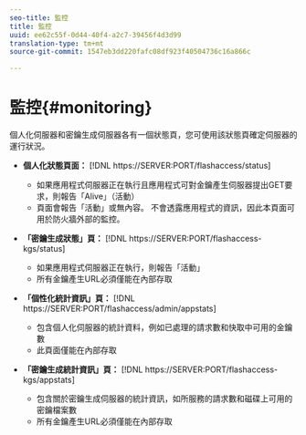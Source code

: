 ```yaml
---
seo-title: 監控
title: 監控
uuid: ee62c55f-0d44-40f4-a2c7-39456f4d3d99
translation-type: tm+mt
source-git-commit: 1547eb3dd220fafc08df923f40504736c16a866c

---
```



# 監控{#monitoring}

個人化伺服器和密鑰生成伺服器各有一個狀態頁，您可使用該狀態頁確定伺服器的運行狀況。

* **個人化狀態頁面：** [!DNL https://SERVER:PORT/flashaccess/status]

   * 如果應用程式伺服器正在執行且應用程式可對金鑰產生伺服器提出GET要求，則報告「Alive」（活動）
   * 頁面會報告「活動」或無內容。 不會透露應用程式的資訊，因此本頁面可用於防火牆外部的監控。

* **「密鑰生成狀態」頁：** [!DNL https://SERVER:PORT/flashaccess-kgs/status]

   * 如果應用程式伺服器正在執行，則報告「活動」
   * 所有金鑰產生URL必須僅能在內部存取

* **「個性化統計資訊」頁：** [!DNL https://SERVER:PORT/flashaccess/admin/appstats]

   * 包含個人化伺服器的統計資料，例如已處理的請求數和快取中可用的金鑰數
   * 此頁面僅能在內部存取

* **「密鑰生成統計資訊」頁：** [!DNL https://SERVER:PORT/flashaccess-kgs/appstats]

   * 包含關於密鑰生成伺服器的統計資訊，如所服務的請求數和磁碟上可用的密鑰檔案數
   * 所有金鑰產生URL必須僅能在內部存取

